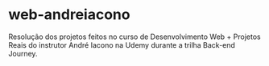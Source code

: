 # web-andreiacono
Resolução dos projetos feitos no curso de Desenvolvimento Web + Projetos Reais do instrutor André Iacono na Udemy durante a trilha Back-end Journey.
